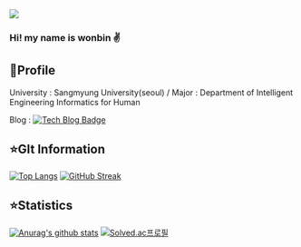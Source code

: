 <img src="https://capsule-render.vercel.app/api?type=waving&color=BDBDC8&height=150&section=header&text=Lwonbin"/>

### Hi! my name is wonbin ✌

## 🌙Profile
University : Sangmyung University(seoul) / Major : Department of Intelligent Engineering Informatics for Human

Blog : [![Tech Blog Badge](http://img.shields.io/badge/-Tech%20blog-black?style=flat-square&logo=github&link=https://lwb9036.tistory.com/)](https://lwb9036.tistory.com/)


## ⭐GIt Information
[![Top Langs](https://github-readme-stats.vercel.app/api/top-langs/?username=Lwonbin)](https://github.com/Lwonbin/Lwonbin)       [![GitHub Streak](https://streak-stats.demolab.com/?user=Lwonbin&theme=dark)](https://git.io/streak-stats)



## ⭐Statistics
[![Anurag's github stats](https://github-readme-stats.vercel.app/api?username=Lwonbin)](https://github.com/Lwonbin/Lwonbin)       [![Solved.ac프로필](http://mazassumnida.wtf/api/v2/generate_badge?boj=lwb9036)](https://solved.ac/lwb9036)

